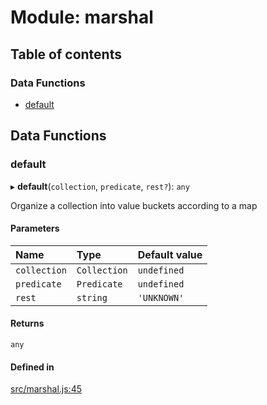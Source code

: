 # Module: marshal

## Table of contents

### Data Functions

- [default](marshal.md#default)

## Data Functions

### default

▸ **default**(`collection`, `predicate`, `rest?`): `any`

Organize a collection into value buckets according to a map

#### Parameters

| Name | Type | Default value |
| :------ | :------ | :------ |
| `collection` | `Collection` | `undefined` |
| `predicate` | `Predicate` | `undefined` |
| `rest` | `string` | `'UNKNOWN'` |

#### Returns

`any`

#### Defined in

[src/marshal.js:45](https://github.com/Twipped/js-utils/blob/f2eceb5/src/marshal.js#L45)

